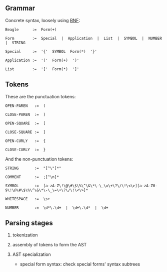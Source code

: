 
## Grammar ##

Concrete syntax, loosely using [BNF](http://en.wikipedia.org/wiki/Backus%E2%80%93Naur_Form):

    Beagle      :=  Form(+)
    
    Form        :=  Special  |  Application  |  List  |  SYMBOL  |  NUMBER  |  STRING
    
    Special     :=  '{'  SYMBOL  Form(*)  '}'
    
    Application :=  '('  Form(+)  ')' 
    
    List        :=  '['  Form(*)  ']'



## Tokens ##

These are the punctuation tokens:

    OPEN-PAREN   :=  (

    CLOSE-PAREN  :=  )

    OPEN-SQUARE  :=  [

    CLOSE-SQUARE :=  ]

    OPEN-CURLY   :=  {

    CLOSE-CURLY  :=  }

And the non-punctuation tokens:

    STRING       :=  "[^\"]*"

    COMMENT      :=  ;[^\n]*

    SYMBOL       :=  [a-zA-Z\!\@\#\$\%\^\&\*\-\_\=\+\?\/\!\<\>][a-zA-Z0-9\!\@\#\$\%\^\&\*\-\_\=\+\?\/\!\<\>]*

    WHITESPACE   :=  \s+

    NUMBER       :=  \d*\.\d+  |  \d+\.\d*  |  \d+



## Parsing stages ##

 1. tokenization

 2. assembly of tokens to form the AST

 3. AST specialization
    - special form syntax:  check special forms' syntax subtrees

